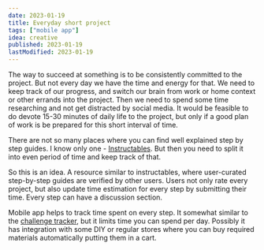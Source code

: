 ```yaml
---
date: 2023-01-19
title: Everyday short project
tags: ["mobile app"]
idea: creative
published: 2023-01-19
lastModified: 2023-01-19
---
```


The way to succeed at something is to be consistently committed to the project. But not every day we have the time and energy for that. We need to keep track of our progress, and switch our brain from work or home context or other errands into the project. Then we need to spend some time researching and not get distracted by social media. It would be feasible to do devote 15-30 minutes of daily life to the project, but only if a good plan of work is be prepared for this short interval of time.

There are not so many places where you can find well explained step by step guides. I know only one -  [Instructables](https://www.instructables.com/). But then you need to split it into even period of time and keep track of that.

So this is an idea. A resource similar to instructables, where user-curated step-by-step guides are verified by other users. Users not only rate every project, but also update time estimation for every step by submitting their time. Every step can have a discussion section.

Mobile app helps to track time spent on every step. It somewhat similar to the [challenge tracker](/ideas/challenge-tracker), but it limits time you can spend per day. Possibly it has integration with some DIY or regular stores where you can buy required materials automatically putting them in a cart.
